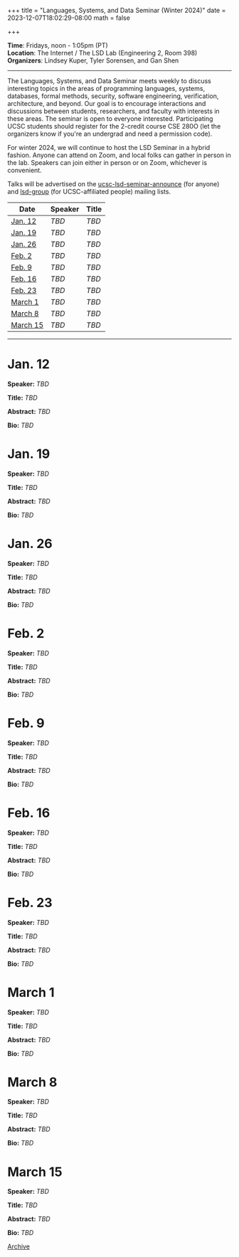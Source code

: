 +++
title = "Languages, Systems, and Data Seminar (Winter 2024)"
date = 2023-12-07T18:02:29-08:00
math = false

+++

**Time**: Fridays, noon - 1:05pm (PT) <br />
**Location**: The Internet / The LSD Lab (Engineering 2, Room 398) <br />
**Organizers**: Lindsey Kuper, Tyler Sorensen, and Gan Shen <br />

---

The Languages, Systems, and Data Seminar meets weekly to discuss interesting topics in the areas of programming languages, systems, databases, formal methods, security, software engineering, verification, architecture, and beyond.  Our goal is to encourage interactions and discussions between students, researchers, and faculty with interests in these areas.  The seminar is open to everyone interested.  Participating UCSC students should register for the 2-credit course CSE 280O (let the organizers know if you're an undergrad and need a permission code).

For winter 2024, we will continue to host the LSD Seminar in a hybrid fashion.  Anyone can attend on Zoom, and local folks can gather in person in the lab.  Speakers can join either in person or on Zoom, whichever is convenient.

Talks will be advertised on the [ucsc-lsd-seminar-announce](https://groups.google.com/g/ucsc-lsd-seminar-announce) (for anyone) and [lsd-group](https://groups.google.com/a/ucsc.edu/g/lsd-group/members) (for UCSC-affiliated people) mailing lists.

| Date                  | Speaker                                                               | Title                                                             |
|-------                |---------                                                              |---------                                                          |
| [Jan. 12](#jan-12)    | _TBD_                                                                 | _TBD_                                                             |
| [Jan. 19](#jan-19)    | _TBD_                                                                 | _TBD_                                                             |
| [Jan. 26](#jan-26)    | _TBD_                                                                 | _TBD_                                                             |
| [Feb. 2](#feb-2)      | _TBD_                                                                 | _TBD_                                                             |
| [Feb. 9](#feb-9)      | _TBD_                                                                 | _TBD_                                                             |
| [Feb. 16](#feb-16)    | _TBD_                                                                 | _TBD_                                                             |
| [Feb. 23](#feb-23)    | _TBD_                                                                 | _TBD_                                                             |
| [March 1](#march-1)   | _TBD_                                                                 | _TBD_                                                             |
| [March 8](#march-8)   | _TBD_                                                                 | _TBD_                                                             |
| [March 15](#march-15) | _TBD_                                                                 | _TBD_                                                             |

---

# Jan. 12

**Speaker:** _TBD_

**Title:** _TBD_

**Abstract:** _TBD_

**Bio:** _TBD_

# Jan. 19

**Speaker:** _TBD_

**Title:** _TBD_

**Abstract:** _TBD_

**Bio:** _TBD_

# Jan. 26

**Speaker:** _TBD_

**Title:** _TBD_

**Abstract:** _TBD_

**Bio:** _TBD_

# Feb. 2

**Speaker:** _TBD_

**Title:** _TBD_

**Abstract:** _TBD_

**Bio:** _TBD_

# Feb. 9

**Speaker:** _TBD_

**Title:** _TBD_

**Abstract:** _TBD_

**Bio:** _TBD_

# Feb. 16

**Speaker:** _TBD_

**Title:** _TBD_

**Abstract:** _TBD_

**Bio:** _TBD_

# Feb. 23

**Speaker:** _TBD_

**Title:** _TBD_

**Abstract:** _TBD_

**Bio:** _TBD_

# March 1

**Speaker:** _TBD_

**Title:** _TBD_

**Abstract:** _TBD_

**Bio:** _TBD_

# March 8

**Speaker:** _TBD_

**Title:** _TBD_

**Abstract:** _TBD_

**Bio:** _TBD_

# March 15

**Speaker:** _TBD_

**Title:** _TBD_

**Abstract:** _TBD_

**Bio:** _TBD_

[Archive](../)
